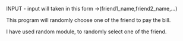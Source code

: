 INPUT - input will taken in this form ->(friend1_name,friend2_name,...)

This program will randomly choose one of the friend to pay the bill.

I have used random module, to randomly select one of the friend.
